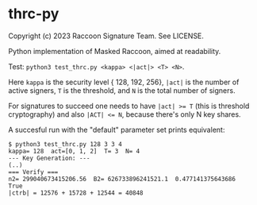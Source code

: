 #   thrc-py

Copyright (c) 2023 Raccoon Signature Team. See LICENSE.

Python implementation of Masked Raccoon, aimed at readability.

Test: `python3 test_thrc.py <kappa> <|act|> <T> <N>`.

Here `kappa` is the security level { 128, 192, 256}, `|act|` is the number of active signers, `T` is the threshold, and `N` is the total number of signers.

For signatures to succeed one needs to have `|act| >= T` (this is threshold cryptography) and also `|ACT| <= N`, because there's only N key shares.

A succesful run with the "default" parameter set prints equivalent:
```
$ python3 test_thrc.py 128 3 3 4
kappa= 128  act=[0, 1, 2]  T= 3  N= 4
--- Key Generation: ---
(..)
=== Verify ===
n2= 299040673415206.56  B2= 626733896241521.1  0.477141375643686
True
|ctrb| = 12576 + 15728 + 12544 = 40848
```

